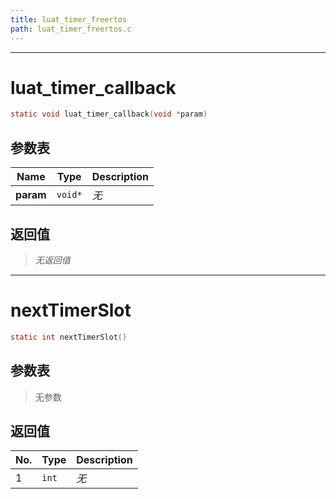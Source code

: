 ```yaml
---
title: luat_timer_freertos
path: luat_timer_freertos.c
---
```

--------------------------------------------------
# luat_timer_callback

```c
static void luat_timer_callback(void *param)
```


## 参数表

Name | Type | Description
-----|------|--------------
**param**|`void*`| *无*

## 返回值

> *无返回值*


--------------------------------------------------
# nextTimerSlot

```c
static int nextTimerSlot()
```


## 参数表

> 无参数

## 返回值

No. | Type | Description
----|------|--------------
1 |`int`| *无*


